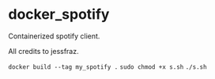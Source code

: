 # docker_spotify
Containerized spotify client.

All credits to jessfraz.

`docker build --tag my_spotify .`
`sudo chmod +x s.sh`
`./s.sh`
